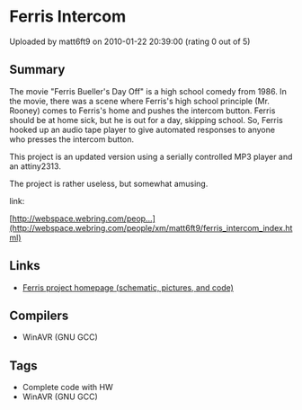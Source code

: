 # Ferris Intercom

Uploaded by matt6ft9 on 2010-01-22 20:39:00 (rating 0 out of 5)

## Summary

The movie "Ferris Bueller's Day Off" is a high school comedy from 1986. In the movie, there was a scene where Ferris's high school principle (Mr. Rooney) comes to Ferris's home and pushes the intercom button. Ferris should be at home sick, but he is out for a day, skipping school. So, Ferris hooked up an audio tape player to give automated responses to anyone who presses the intercom button.  

This project is an updated version using a serially controlled MP3 player and an attiny2313.  

The project is rather useless, but somewhat amusing.  

link:  

[http://webspace.webring.com/peop...](http://webspace.webring.com/people/xm/matt6ft9/ferris_intercom_index.html)

## Links

- [Ferris project homepage (schematic, pictures, and code)](http://www.geocities.com/matt6ft9/ferris_intercom_index.html)

## Compilers

- WinAVR (GNU GCC)

## Tags

- Complete code with HW
- WinAVR (GNU GCC)
